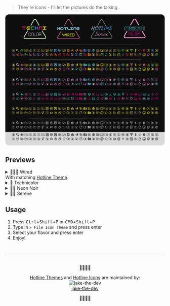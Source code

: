 > They're icons - I'll let the pictures do the talking.

![group_preview](assets/group_preview.png)

## Previews

<details>
<summary>🩷💙💛 Wired</summary>
  <img src="assets/wired_set.png" alt="Wired icon set"/>
</details>
With matching <a href="https://marketplace.visualstudio.com/items?itemName=jake-the-dev.hotline---theme">Hotline Theme</a>.
<details>
<summary>🌈 Technicolor</summary>
  <img src="assets/techni_set.png" alt="Wired icon set"/>
</details>
<details>
<summary>💜💙 Neon Noir</summary>
  <img src="assets/neon_noir_set.png" alt="Wired icon set"/>
</details>
<details>
<summary>🩵🌸 Serene</summary>
  <img src="assets/serene_set.png" alt="Wired icon set"/>
</details>

## Usage

1. Press <kbd>Ctrl</kbd>+<kbd>Shift</kbd>+<kbd>P</kbd> or <kbd>CMD</kbd>+<kbd>Shift</kbd>+<kbd>P</kbd>
2. Type in `> File Icon Theme` and press enter
3. Select your flavor and press enter
4. Enjoy!

<br>
<hr>
<br>

<div align="center">
  💛🩷🩵🖤
</div>

<p align="center">
  <a href="https://marketplace.visualstudio.com/items?itemName=jake-the-dev.hotline---themes">Hotline Themes</a> and <a href="https://marketplace.visualstudio.com/items?itemName=jake-the-dev.hotline---icons">Hotline Icons</a> are maintained by:
  <br>
  <img src="https://avatars.githubusercontent.com/u/12745493?v=4" alt="jake-the-dev" width="50" height="50">
  <br>
  <a href="https://github.com/jake-the-dev">jake-the-dev</a>
</p>

<p align="center">
  💛🩷🩵🖤
</p>
